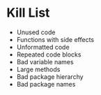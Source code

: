 Kill List
=========
* Unused code
* Functions with side effects
* Unformatted code
* Repeated code blocks
* Bad variable names
* Large methods
* Bad package hierarchy
* Bad package names